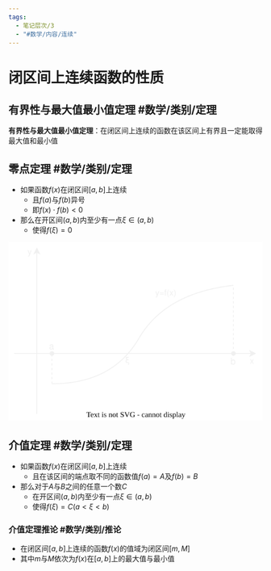 ```yaml
---
tags:
  - 笔记层次/3
  - "#数学/内容/连续"
---
```


# 闭区间上连续函数的性质

## 有界性与最大值最小值定理 #数学/类别/定理

**有界性与最大值最小值定理**：在闭区间上连续的函数在该区间上有界且一定能取得最大值和最小值

## 零点定理 #数学/类别/定理 

- 如果函数$f(x)$在闭区间$[a,b]$上连续
	- 且$f(a)$与$f(b)$异号
	- 即$f(x)\cdot f(b)<0$
- 那么在开区间$(a,b)$内至少有一点$\xi \in(a,b)$
	- 使得$f(\xi)=0$

![](../../attachment/svg/202411192016.svg)

## 介值定理 #数学/类别/定理 

- 如果函数$f(x)$在闭区间$[a,b]$上连续
	- 且在该区间的端点取不同的函数值$f(a)=A$及$f(b)=B$
- 那么对于$A$与$B$之间的任意一个数$C$
	- 在开区间$(a,b)$内至少有一点$\xi \in(a,b)$
	- 使得$f(\xi)=C(a<\xi<b)$

### 介值定理推论 #数学/类别/推论 
- 在闭区间$[a,b]$上连续的函数$f(x)$的值域为闭区间$[m,M]$
- 其中$m$与$M$依次为$f(x)$在$[a,b]$上的最大值与最小值
